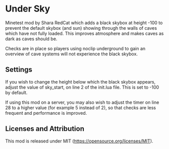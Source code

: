 Under Sky
=========

Minetest mod by Shara RedCat which adds a black skybox at height -100 to prevent the default skybox (and sun) showing through the walls of caves which have not fully loaded. This improves atmosphere and makes caves as dark as caves should be.

Checks are in place so players using noclip underground to gain an overview of cave systems will not experience the black skybox.


Settings
--------

If you wish to change the height below which the black skybox appears, adjust the value of sky_start, on line 2 of the init.lua file. This is set to -100 by default.

If using this mod on a server, you may also wish to adjust the timer on line 28 to a higher value (for example 5 instead of 2), so that checks are less frequent and performance is improved. 


Licenses and Attribution 
-----------------------

This mod is released under MIT (https://opensource.org/licenses/MIT). 
